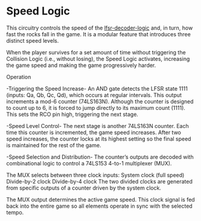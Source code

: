 # Speed Logic

This circuitry controls the speed of the [lfsr-decoder-logic](../lfsr-decoder-logic/) and, in turn, how fast the rocks fall in the game. It is a modular feature that introduces three distinct speed levels.

When the player survives for a set amount of time without triggering the Collision Logic (i.e., without losing), the Speed Logic activates, increasing the game speed and making the game progressively harder.

Operation

-Triggering the Speed Increase-
An AND gate detects the LFSR state 1111 (inputs: Qa, Qb, Qc, Qd), which occurs at regular intervals. This output increments a mod-6 counter (74LS163N). Although the counter is designed to count up to 6, it is forced to jump directly to its maximum count (1111). This sets the RCO pin high, triggering the next stage.

-Speed Level Control-
The next stage is another 74LS163N counter. Each time this counter is incremented, the game speed increases. After two speed increases, the counter locks at its highest setting so the final speed is maintained for the rest of the game.

-Speed Selection and Distribution-
The counter’s outputs are decoded with combinational logic to control a 74LS153 4-to-1 multiplexer (MUX).

The MUX selects between three clock inputs:
System clock (full speed)
Divide-by-2 clock
Divide-by-4 clock
The two divided clocks are generated from specific outputs of a counter driven by the system clock.

The MUX output determines the active game speed. This clock signal is fed back into the entire game so all elements operate in sync with the selected tempo.
